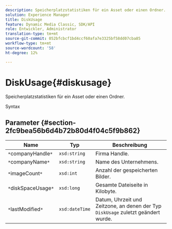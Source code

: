 ```yaml
---
description: Speicherplatzstatistiken für ein Asset oder einen Ordner.
solution: Experience Manager
title: DiskUsage
feature: Dynamic Media Classic, SDK/API
role: Entwickler, Administrator
translation-type: tm+mt
source-git-commit: 052bfcbcf1bd4ccf60afa7e3325bf58dd07cba85
workflow-type: tm+mt
source-wordcount: '58'
ht-degree: 12%

---
```



# DiskUsage{#diskusage}

Speicherplatzstatistiken für ein Asset oder einen Ordner.

Syntax

## Parameter {#section-2fc9bea56b6d4b72b80d4f04c5f9b862}

| Name | Typ | Beschreibung |
|---|---|---|
| `*`companyHandle`*` | `xsd:string` | Firma Handle. |
| `*`companyName`*` | `xsd:string` | Name des Unternehmens. |
| `*`imageCount`*` | `xsd:int` | Anzahl der gespeicherten Bilder. |
| `*`diskSpaceUsage`*` | `xsd:long` | Gesamte Dateiseite in Kilobyte. |
| `*`lastModified`*` | `xsd:dateTime` | Datum, Uhrzeit und Zeitzone, an denen der Typ `DiskUsage` zuletzt geändert wurde. |

